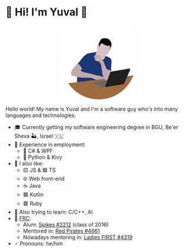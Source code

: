 # :wave: Hi! I'm Yuval :space_invader:

<p align="center">
<img src="https://raw.githubusercontent.com/ydlv/ydlv/main/profile-nobg-circle.png" width="200" height="200"/>
</p>

Hello world! My name is Yuval and I'm a software guy who's into many languages and technologies.

* 🎓 Currently getting my software engineering degree in BGU, Be'er Sheva :desert:, Israel :israel:
* 👷 Experience in employment:
  * :large_blue_circle: C# & WPF
  * :snake: Python & Kivy
* 💟 I also like:
  * 🟨 JS & 🟦 TS
  * :globe_with_meridians: Web front-end
  * :coffee: Java
  * 🟪 Kotlin
  * 🟥 Ruby
* 🌱 Also trying to learn: C/C++, AI
* :robot: [FRC](https://www.firstinspires.org/robotics/frc):
  * Alum: [Spikes #2212](https://www.thebluealliance.com/team/2212) (class of 2016)
  * Mentored in: [Red Pirates #4661](https://www.thebluealliance.com/team/4661)
  * Nowadays mentoring in: [Ladies FIRST #4319](https://www.thebluealliance.com/team/4319)
* ♂ Pronouns: he/him
